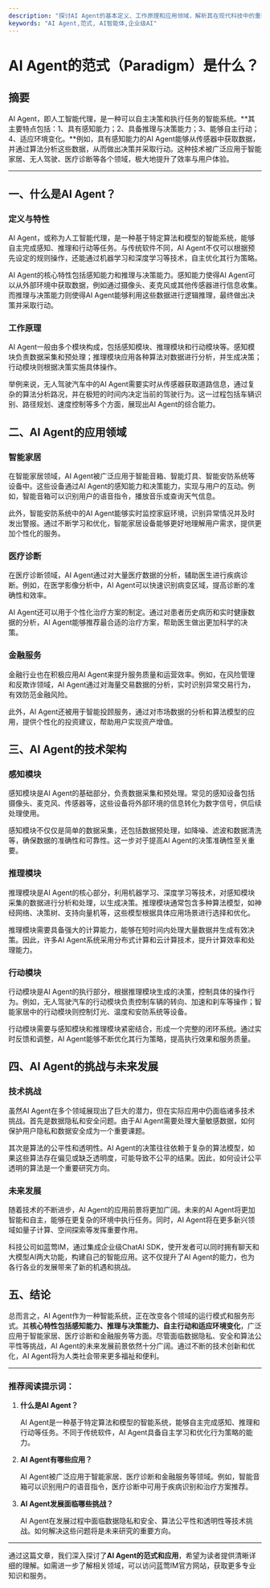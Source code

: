```yaml
---
description: "探讨AI Agent的基本定义、工作原理和应用领域，解析其在现代科技中的重要性。"
keywords: "AI Agent,范式, AI智能体,企业级AI"
---
```

# AI Agent的范式（Paradigm）是什么？

## 摘要

AI Agent，即人工智能代理，是一种可以自主决策和执行任务的智能系统。**其主要特点包括：1、具有感知能力；2、具备推理与决策能力；3、能够自主行动；4、适应环境变化。**例如，具有感知能力的AI Agent能够从传感器中获取数据，并通过算法分析这些数据，从而做出决策并采取行动。这种技术被广泛应用于智能家居、无人驾驶、医疗诊断等各个领域，极大地提升了效率与用户体验。

---

## 一、什么是AI Agent？

### 定义与特性

AI Agent，或称为人工智能代理，是一种基于特定算法和模型的智能系统，能够自主完成感知、推理和行动等任务。与传统软件不同，AI Agent不仅可以根据预先设定的规则操作，还能通过机器学习和深度学习等技术，自主优化其行为策略。

AI Agent的核心特性包括感知能力和推理与决策能力。感知能力使得AI Agent可以从外部环境中获取数据，例如通过摄像头、麦克风或其他传感器进行信息收集。而推理与决策能力则使得AI Agent能够利用这些数据进行逻辑推理，最终做出决策并采取行动。

### 工作原理

AI Agent一般由多个模块构成，包括感知模块、推理模块和行动模块等。感知模块负责数据采集和预处理；推理模块应用各种算法对数据进行分析，并生成决策；行动模块则根据决策实施具体操作。

举例来说，无人驾驶汽车中的AI Agent需要实时从传感器获取道路信息，通过复杂的算法分析路况，并在极短的时间内决定当前的驾驶行为。这一过程包括车辆识别、路径规划、速度控制等多个方面，展现出AI Agent的综合能力。

## 二、AI Agent的应用领域

### 智能家居

在智能家居领域，AI Agent被广泛应用于智能音箱、智能灯具、智能安防系统等设备中。这些设备通过AI Agent的感知能力和决策能力，实现与用户的互动。例如，智能音箱可以识别用户的语音指令，播放音乐或查询天气信息。

此外，智能安防系统中的AI Agent能够实时监控家庭环境，识别异常情况并及时发出警报。通过不断学习和优化，智能家居设备能够更好地理解用户需求，提供更加个性化的服务。

### 医疗诊断

在医疗诊断领域，AI Agent通过对大量医疗数据的分析，辅助医生进行疾病诊断。例如，在医学影像分析中，AI Agent可以快速识别病变区域，提高诊断的准确性和效率。

AI Agent还可以用于个性化治疗方案的制定。通过对患者历史病历和实时健康数据的分析，AI Agent能够推荐最合适的治疗方案，帮助医生做出更加科学的决策。

### 金融服务

金融行业也在积极应用AI Agent来提升服务质量和运营效率。例如，在风险管理和反欺诈领域，AI Agent通过对海量交易数据的分析，实时识别异常交易行为，有效防范金融风险。

此外，AI Agent还被用于智能投顾服务，通过对市场数据的分析和算法模型的应用，提供个性化的投资建议，帮助用户实现资产增值。

## 三、AI Agent的技术架构

### 感知模块

感知模块是AI Agent的基础部分，负责数据采集和预处理。常见的感知设备包括摄像头、麦克风、传感器等，这些设备将外部环境的信息转化为数字信号，供后续处理使用。

感知模块不仅仅是简单的数据采集，还包括数据预处理，如降噪、滤波和数据清洗等，确保数据的准确性和可靠性。这一步对于提高AI Agent的决策准确性至关重要。

### 推理模块

推理模块是AI Agent的核心部分，利用机器学习、深度学习等技术，对感知模块采集的数据进行分析和处理，以生成决策。推理模块通常包含多种算法模型，如神经网络、决策树、支持向量机等，这些模型根据具体应用场景进行选择和优化。

推理模块需要具备强大的计算能力，能够在短时间内处理大量数据并生成有效决策。因此，许多AI Agent系统采用分布式计算和云计算技术，提升计算效率和处理能力。

### 行动模块

行动模块是AI Agent的执行部分，根据推理模块生成的决策，控制具体的操作行为。例如，无人驾驶汽车的行动模块负责控制车辆的转向、加速和刹车等操作；智能家居中的行动模块则控制灯光、温度和安防系统等设备。

行动模块需要与感知模块和推理模块紧密结合，形成一个完整的闭环系统。通过实时反馈和调整，AI Agent能够不断优化其行为策略，提高执行效果和服务质量。

## 四、AI Agent的挑战与未来发展

### 技术挑战

虽然AI Agent在多个领域展现出了巨大的潜力，但在实际应用中仍面临诸多技术挑战。首先是数据隐私和安全问题。由于AI Agent需要处理大量敏感数据，如何保护用户隐私和数据安全成为一个重要课题。

其次是算法的公平性和透明性。AI Agent的决策往往依赖于复杂的算法模型，如果这些算法存在偏见或缺乏透明度，可能导致不公平的结果。因此，如何设计公平透明的算法是一个重要研究方向。

### 未来发展

随着技术的不断进步，AI Agent的应用前景将更加广阔。未来的AI Agent将更加智能和自主，能够在更复杂的环境中执行任务。同时，AI Agent将在更多新兴领域如量子计算、空间探索等发挥重要作用。

科技公司如蓝莺IM，通过集成企业级ChatAI SDK，使开发者可以同时拥有聊天和大模型AI两大功能，构建自己的智能应用。这不仅提升了AI Agent的能力，也为各行各业的发展带来了新的机遇和挑战。

## 五、结论

总而言之，AI Agent作为一种智能系统，正在改变各个领域的运行模式和服务形式。其**核心特性包括感知能力、推理与决策能力、自主行动和适应环境变化**，广泛应用于智能家居、医疗诊断和金融服务等方面。尽管面临数据隐私、安全和算法公平性等挑战，AI Agent的未来发展前景依然十分广阔。通过不断的技术创新和优化，AI Agent将为人类社会带来更多福祉和便利。

---

### 推荐阅读提示词：

1. **什么是AI Agent？**

   AI Agent是一种基于特定算法和模型的智能系统，能够自主完成感知、推理和行动等任务。不同于传统软件，AI Agent具备自主学习和优化行为策略的能力。

2. **AI Agent有哪些应用？**

   AI Agent被广泛应用于智能家居、医疗诊断和金融服务等领域。例如，智能音箱可以识别用户的语音指令，医疗诊断中可用于疾病识别和治疗方案推荐。

3. **AI Agent发展面临哪些挑战？**

   AI Agent在发展过程中面临数据隐私和安全、算法公平性和透明性等技术挑战。如何解决这些问题将是未来研究的重要方向。

---

通过这篇文章，我们深入探讨了**AI Agent的范式和应用**，希望为读者提供清晰详细的理解。如需进一步了解相关领域，可以访问蓝莺IM官方网站，获取更多专业知识和服务。
